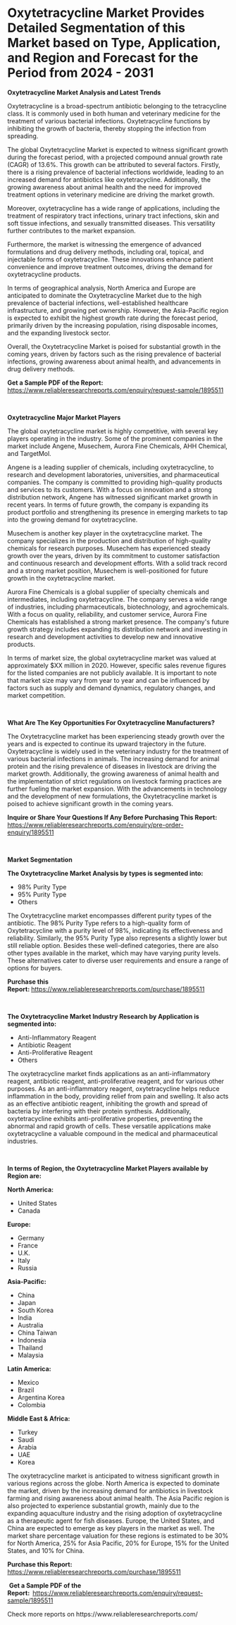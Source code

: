 <p><h1>Oxytetracycline Market Provides Detailed Segmentation of this Market based on Type, Application, and Region and Forecast for the Period from 2024 - 2031</h1></p><p><strong>Oxytetracycline Market Analysis and Latest Trends</strong></p>
<p><p>Oxytetracycline is a broad-spectrum antibiotic belonging to the tetracycline class. It is commonly used in both human and veterinary medicine for the treatment of various bacterial infections. Oxytetracycline functions by inhibiting the growth of bacteria, thereby stopping the infection from spreading.</p><p>The global Oxytetracycline Market is expected to witness significant growth during the forecast period, with a projected compound annual growth rate (CAGR) of 13.6%. This growth can be attributed to several factors. Firstly, there is a rising prevalence of bacterial infections worldwide, leading to an increased demand for antibiotics like oxytetracycline. Additionally, the growing awareness about animal health and the need for improved treatment options in veterinary medicine are driving the market growth.</p><p>Moreover, oxytetracycline has a wide range of applications, including the treatment of respiratory tract infections, urinary tract infections, skin and soft tissue infections, and sexually transmitted diseases. This versatility further contributes to the market expansion.</p><p>Furthermore, the market is witnessing the emergence of advanced formulations and drug delivery methods, including oral, topical, and injectable forms of oxytetracycline. These innovations enhance patient convenience and improve treatment outcomes, driving the demand for oxytetracycline products.</p><p>In terms of geographical analysis, North America and Europe are anticipated to dominate the Oxytetracycline Market due to the high prevalence of bacterial infections, well-established healthcare infrastructure, and growing pet ownership. However, the Asia-Pacific region is expected to exhibit the highest growth rate during the forecast period, primarily driven by the increasing population, rising disposable incomes, and the expanding livestock sector.</p><p>Overall, the Oxytetracycline Market is poised for substantial growth in the coming years, driven by factors such as the rising prevalence of bacterial infections, growing awareness about animal health, and advancements in drug delivery methods.</p></p>
<p><strong>Get a Sample PDF of the Report:&nbsp;</strong> <a href="https://www.reliableresearchreports.com/enquiry/request-sample/1895511">https://www.reliableresearchreports.com/enquiry/request-sample/1895511</a></p>
<p>&nbsp;</p>
<p><strong>Oxytetracycline Major Market Players</strong></p>
<p><p>The global oxytetracycline market is highly competitive, with several key players operating in the industry. Some of the prominent companies in the market include Angene, Musechem, Aurora Fine Chemicals, AHH Chemical, and TargetMol. </p><p>Angene is a leading supplier of chemicals, including oxytetracycline, to research and development laboratories, universities, and pharmaceutical companies. The company is committed to providing high-quality products and services to its customers. With a focus on innovation and a strong distribution network, Angene has witnessed significant market growth in recent years. In terms of future growth, the company is expanding its product portfolio and strengthening its presence in emerging markets to tap into the growing demand for oxytetracycline.</p><p>Musechem is another key player in the oxytetracycline market. The company specializes in the production and distribution of high-quality chemicals for research purposes. Musechem has experienced steady growth over the years, driven by its commitment to customer satisfaction and continuous research and development efforts. With a solid track record and a strong market position, Musechem is well-positioned for future growth in the oxytetracycline market.</p><p>Aurora Fine Chemicals is a global supplier of specialty chemicals and intermediates, including oxytetracycline. The company serves a wide range of industries, including pharmaceuticals, biotechnology, and agrochemicals. With a focus on quality, reliability, and customer service, Aurora Fine Chemicals has established a strong market presence. The company's future growth strategy includes expanding its distribution network and investing in research and development activities to develop new and innovative products.</p><p>In terms of market size, the global oxytetracycline market was valued at approximately $XX million in 2020. However, specific sales revenue figures for the listed companies are not publicly available. It is important to note that market size may vary from year to year and can be influenced by factors such as supply and demand dynamics, regulatory changes, and market competition.</p></p>
<p>&nbsp;</p>
<p><strong>What Are The Key Opportunities For Oxytetracycline Manufacturers?</strong></p>
<p><p>The Oxytetracycline market has been experiencing steady growth over the years and is expected to continue its upward trajectory in the future. Oxytetracycline is widely used in the veterinary industry for the treatment of various bacterial infections in animals. The increasing demand for animal protein and the rising prevalence of diseases in livestock are driving the market growth. Additionally, the growing awareness of animal health and the implementation of strict regulations on livestock farming practices are further fueling the market expansion. With the advancements in technology and the development of new formulations, the Oxytetracycline market is poised to achieve significant growth in the coming years.</p></p>
<p><strong>Inquire or Share Your Questions If Any Before Purchasing This Report:</strong> <a href="https://www.reliableresearchreports.com/enquiry/pre-order-enquiry/1895511">https://www.reliableresearchreports.com/enquiry/pre-order-enquiry/1895511</a></p>
<p>&nbsp;</p>
<p><strong>Market Segmentation</strong></p>
<p><strong>The Oxytetracycline Market Analysis by types is segmented into:</strong></p>
<p><ul><li>98% Purity Type</li><li>95% Purity Type</li><li>Others</li></ul></p>
<p><p>The Oxytetracycline market encompasses different purity types of the antibiotic. The 98% Purity Type refers to a high-quality form of Oxytetracycline with a purity level of 98%, indicating its effectiveness and reliability. Similarly, the 95% Purity Type also represents a slightly lower but still reliable option. Besides these well-defined categories, there are also other types available in the market, which may have varying purity levels. These alternatives cater to diverse user requirements and ensure a range of options for buyers.</p></p>
<p><strong>Purchase this Report:&nbsp;</strong><a href="https://www.reliableresearchreports.com/purchase/1895511">https://www.reliableresearchreports.com/purchase/1895511</a></p>
<p>&nbsp;</p>
<p><strong>The Oxytetracycline Market Industry Research by Application is segmented into:</strong></p>
<p><ul><li>Anti-Inflammatory Reagent</li><li>Antibiotic Reagent</li><li>Anti-Proliferative Reagent</li><li>Others</li></ul></p>
<p><p>The oxytetracycline market finds applications as an anti-inflammatory reagent, antibiotic reagent, anti-proliferative reagent, and for various other purposes. As an anti-inflammatory reagent, oxytetracycline helps reduce inflammation in the body, providing relief from pain and swelling. It also acts as an effective antibiotic reagent, inhibiting the growth and spread of bacteria by interfering with their protein synthesis. Additionally, oxytetracycline exhibits anti-proliferative properties, preventing the abnormal and rapid growth of cells. These versatile applications make oxytetracycline a valuable compound in the medical and pharmaceutical industries.</p></p>
<p>&nbsp;</p>
<p><strong>In terms of Region, the Oxytetracycline Market Players available by Region are:</strong></p>
<p>
    <p> <strong> North America: </strong>
        <ul>
            <li>United States</li>
            <li>Canada</li>
        </ul>
        </p> 
    <p> <strong> Europe: </strong>
        <ul>
            <li>Germany</li>
            <li>France</li>
            <li>U.K.</li>
            <li>Italy</li>
            <li>Russia</li>
        </ul>
        </p> 
    <p> <strong> Asia-Pacific: </strong>
        <ul>
            <li>China</li>
            <li>Japan</li>
            <li>South Korea</li>
            <li>India</li>
            <li>Australia</li>
            <li>China Taiwan</li>
            <li>Indonesia</li>
            <li>Thailand</li>
            <li>Malaysia</li>
        </ul>
        </p> 
    <p> <strong> Latin America: </strong>
        <ul>
            <li>Mexico</li>
            <li>Brazil</li>
            <li>Argentina Korea</li>
            <li>Colombia</li>
        </ul>
        </p> 
    <p> <strong> Middle East & Africa: </strong>
        <ul>
            <li>Turkey</li>
            <li>Saudi</li>
            <li>Arabia</li>
            <li>UAE</li>
            <li>Korea</li>
        </ul>
    </p>
    </p>
<p><p>The oxytetracycline market is anticipated to witness significant growth in various regions across the globe. North America is expected to dominate the market, driven by the increasing demand for antibiotics in livestock farming and rising awareness about animal health. The Asia Pacific region is also projected to experience substantial growth, mainly due to the expanding aquaculture industry and the rising adoption of oxytetracycline as a therapeutic agent for fish diseases. Europe, the United States, and China are expected to emerge as key players in the market as well. The market share percentage valuation for these regions is estimated to be 30% for North America, 25% for Asia Pacific, 20% for Europe, 15% for the United States, and 10% for China.</p></p>
<p><strong>Purchase this Report: </strong><a href="https://www.reliableresearchreports.com/purchase/1895511">https://www.reliableresearchreports.com/purchase/1895511</a></p>
<p>&nbsp;<strong>Get a Sample PDF of the Report:&nbsp;&nbsp;</strong><a href="https://www.reliableresearchreports.com/enquiry/request-sample/1895511">https://www.reliableresearchreports.com/enquiry/request-sample/1895511</a></p>
<p><strong></strong></p>
<p>Check more reports on https://www.reliableresearchreports.com/</p>